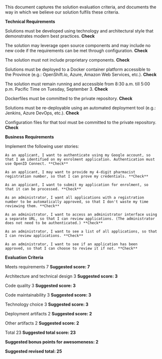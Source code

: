 This document captures the solution evaluation criteria, and documents the way in which we believe our solution fulfils these criteria.

**Technical Requirements**

Solutions must be developed using technology and architectural style that demonstrates modern best practices. **Check**

The solution may leverage open source components and may include no new code if the requirements can be met through configuration. **Check**

The solution must not include proprietary components. **Check**

Solutions must be deployed to a Docker container platform accessible to the Province (e.g.: OpenShift.io, Azure, Amazon Web Services, etc.). **Check**

The solution must remain running and accessible from 8:30 a.m. till 5:00 p.m. Pacific Time on Tuesday, September 3. **Check**

Dockerfiles must be committed to the private repository. **Check**

Solutions must be re-deployable using an automated deployment tool (e.g.: Jenkins, Azure DevOps, etc.). **Check**

Configuration files for that tool must be committed to the private repository. **Check**

**Business Requirements**

Implement the following user stories:
    
    As an applicant, I want to authenticate using my Google account, so that I am identified on my enrolment application. Authentication must use OpenID Connect. **Check**
    
    As an applicant, I may want to provide my 4-digit pharmacist registration number, so that I can prove my credentials. **Check**
    
    As an applicant, I want to submit my application for enrolment, so that it can be processed. **Check**
    
    As an administrator, I want all applications with a registration number to be automatically approved, so that I don't waste my time reviewing them. **Check**
    
    As an administrator, I want to access an administrator interface using a separate URL, so that I can review applications. (The administrator does not need to be authenticated.) **Check**
    
    As an administrator, I want to see a list of all applications, so that I can review applications. **Check**
    
    As an administrator, I want to see if an application has been approved, so that I can choose to review it if not. **Check**


**Evaluation Criteria**

Meets requirements 7 **Suggested score: 7**

Architecture and technical design 3 **Suggested score: 3**

Code quality 3 **Suggested score: 3**

Code maintainability 3 **Suggested score: 3**

Technology choice 3 **Suggested score: 3**

Deployment artifacts 2 **Suggested score: 2**

Other artifacts 2 **Suggested score: 2**

Total 23 **Suggested total score: 23**

**Suggested bonus points for awesomeness: 2**

**Suggested revised total: 25**
